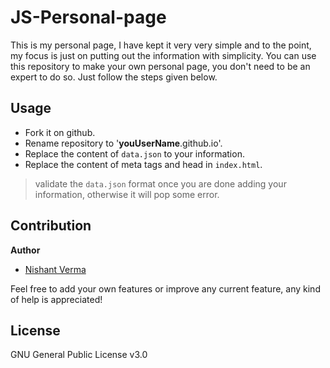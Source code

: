 # JS-Personal-page
This is my personal page, I have kept it very very simple and to the point, my focus is just on putting out the information with simplicity. You can use this repository to make your own personal page, you don't need to be an expert to do so. Just follow the steps given below.

## Usage

- Fork it on github.
- Rename repository to '**youUserName**.github.io'.
- Replace the content of `data.json` to your information.
- Replace the content of meta tags and head in `index.html`.

> validate the `data.json` format once you are done adding your information, otherwise it will pop some error.
  

## Contribution

**Author**

- [Nishant Verma](https://nverma12345.github.io/nishantverma.github.io/)


Feel free to add your own features or improve any current feature, any kind of help is appreciated!

## License
GNU General Public License v3.0
